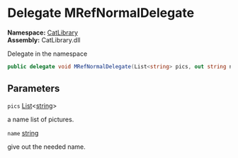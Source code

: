 # Delegate MRefNormalDelegate

__Namespace:__ [CatLibrary](CatLibrary.md)  
__Assembly:__ CatLibrary.dll

Delegate in the namespace

```csharp
public delegate void MRefNormalDelegate(List<string> pics, out string name)
```

## Parameters

`pics` [List](https://learn.microsoft.com/dotnet/api/system.collections.generic.list-1)<[string](https://learn.microsoft.com/dotnet/api/system.string)>

a name list of pictures.

`name` [string](https://learn.microsoft.com/dotnet/api/system.string)

give out the needed name.

